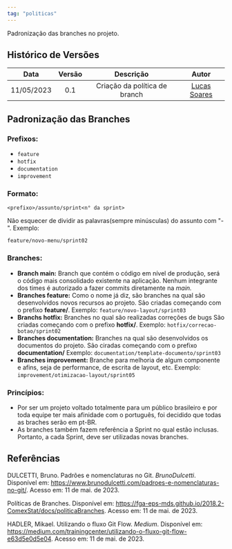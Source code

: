 ```yaml
---
tag: "politicas"
---
```

Padronização das branches no projeto. 

## Histórico de Versões


| Data       | Versão | Descrição                      | Autor             |
| :--------: | :----: | :----------:                   | :---------------: |
| 11/05/2023 |  0.1   | Criação da política de branch | [Lucas Soares](https://github.com/soaresrlucas)|


## Padronização das Branches

### Prefixos:
- ```feature```
- ```hotfix```
- ```documentation```
- ```improvement```

### Formato:
```
<prefixo>/assunto/sprint<n° da sprint>
```

Não esquecer de dividir as palavras(sempre minúsculas) do assunto com "-".
Exemplo: 
```
feature/novo-menu/sprint02
```

### Branches:

- **Branch main:** Branch que contém o código em nível de produção, será o código mais consolidado existente na aplicação. Nenhum integrante dos times é autorizado a fazer commits diretamente na *main.*
- **Branches feature:** Como o nome já diz, são branches na qual são desenvolvidos novos recursos ao projeto. São criadas começando com o prefixo **feature/**.
Exemplo: ```feature/novo-layout/sprint03```
- **Branchs hotfix:** Branches no qual são realizadas correções de bugs São criadas começando com o prefixo **hotfix/**.
Exemplo: ```hotfix/correcao-botao/sprint02```
- **Branches documentation:** Branches na qual são desenvolvidos os documentos do projeto. São ciradas começando com o prefixo **documentation/**
Exemplo: ```documentation/template-documento/sprint03```
- **Branches improvement:** Branche para melhoria de algum componente e afins, seja de performance, de escrita de layout, etc. Exemplo: ```improvement/otimizacao-layout/sprint05```

### Princípios:
- Por ser um projeto voltado totalmente para um público brasileiro e por toda equipe ter mais afinidade com o português, foi decidido que todas as braches serão em pt-BR.
- As branches também fazem referência a Sprint no qual estão inclusas. Portanto, a cada Sprint, deve ser utilizadas novas branches.

## Referências

DULCETTI, Bruno. Padrões e nomenclaturas no Git. *BrunoDulcetti*. Disponível em: <https://www.brunodulcetti.com/padroes-e-nomenclaturas-no-git/>. Acesso em: 11 de mai. de 2023.

Políticas de Branches. Disponível em: <https://fga-eps-mds.github.io/2018.2-ComexStat/docs/politicaBranches>. Acesso em: 11 de mai. de 2023.

HADLER, Mikael. Utilizando o fluxo Git Flow. *Medium*. Disponível em: <https://medium.com/trainingcenter/utilizando-o-fluxo-git-flow-e63d5e0d5e04>. Acesso em: 11 de mai. de 2023.
